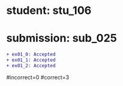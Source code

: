 # student: stu_106
# submission: sub_025

```diff
+ ex01_0: Accepted
+ ex01_1: Accepted
+ ex01_2: Accepted
```
#incorrect=0
#correct=3
